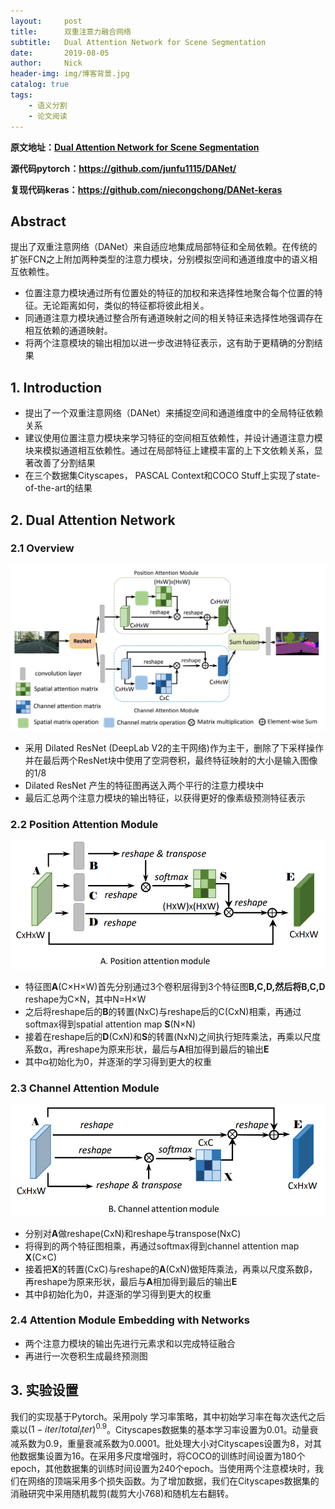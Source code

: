 ```yaml
---
layout:     post
title:      双重注意力融合网络
subtitle:   Dual Attention Network for Scene Segmentation
date:       2019-08-05
author:     Nick
header-img: img/博客背景.jpg
catalog: true
tags:
    - 语义分割
    - 论文阅读
---
```



**原文地址：[Dual Attention Network for Scene Segmentation](<https://arxiv.org/abs/1809.02983>)**

**源代码pytorch：<https://github.com/junfu1115/DANet/>**

**复现代码keras：<https://github.com/niecongchong/DANet-keras>**

## Abstract

提出了双重注意网络（DANet）来自适应地集成局部特征和全局依赖。在传统的扩张FCN之上附加两种类型的注意力模块，分别模拟空间和通道维度中的语义相互依赖性。

- 位置注意力模块通过所有位置处的特征的加权和来选择性地聚合每个位置的特征。无论距离如何，类似的特征都将彼此相关。
- 同通道注意力模块通过整合所有通道映射之间的相关特征来选择性地强调存在相互依赖的通道映射。
- 将两个注意模块的输出相加以进一步改进特征表示，这有助于更精确的分割结果

## 1. Introduction

- 提出了一个双重注意网络（DANet）来捕捉空间和通道维度中的全局特征依赖关系
- 建议使用位置注意力模块来学习特征的空间相互依赖性，并设计通道注意力模块来模拟通道相互依赖性。通过在局部特征上建模丰富的上下文依赖关系，显著改善了分割结果
- 在三个数据集Cityscapes， PASCAL Context和COCO Stuff上实现了state-of-the-art的结果

## 2. Dual Attention Network

### 2.1 Overview

![img](/img/network——overciew.png)

- 采用 Dilated ResNet (DeepLab V2的主干网络)作为主干，删除了下采样操作并在最后两个ResNet块中使用了空洞卷积，最终特征映射的大小是输入图像的1/8
- Dilated ResNet 产生的特征图再送入两个平行的注意力模块中
- 最后汇总两个注意力模块的输出特征，以获得更好的像素级预测特征表示

### 2.2 Position Attention Module

![img](/img/pam.png)

- 特征图**A**(C×H×W)首先分别通过3个卷积层得到3个特征图**B,C,D,**然后将**B,C,D** reshape为C×N，其中N=H×W
- 之后将reshape后的**B**的转置(NxC)与reshape后的C(CxN)相乘，再通过softmax得到spatial attention map **S**(N×N)
- 接着在reshape后的**D**(CxN)和**S**的转置(NxN)之间执行矩阵乘法，再乘以尺度系数α，再reshape为原来形状，最后与**A**相加得到最后的输出**E**
- 其中α初始化为0，并逐渐的学习得到更大的权重

### 2.3 Channel Attention Module

![img](/img/cam.png)

- 分别对**A**做reshape(CxN)和reshape与transpose(NxC)
- 将得到的两个特征图相乘，再通过softmax得到channel attention map **X**(C×C)
- 接着把**X**的转置(CxC)与reshape的**A**(CxN)做矩阵乘法，再乘以尺度系数β，再reshape为原来形状，最后与**A**相加得到最后的输出**E**
- 其中β初始化为0，并逐渐的学习得到更大的权重

### 2.4 Attention Module Embedding with Networks

- 两个注意力模块的输出先进行元素求和以完成特征融合
- 再进行一次卷积生成最终预测图

## 3. 实验设置

我们的实现基于Pytorch。采用poly 学习率策略，其中初始学习率在每次迭代之后乘以$(1-iter/total_iter)^{0.9}$。Cityscapes数据集的基本学习率设置为0.01。动量衰减系数为0.9，重量衰减系数为0.0001。批处理大小对Cityscapes设置为8，对其他数据集设置为16。在采用多尺度增强时，将COCO的训练时间设置为180个epoch，其他数据集的训练时间设置为240个epoch。当使用两个注意模块时，我们在网络的顶端采用多个损失函数。为了增加数据，我们在Cityscapes数据集的消融研究中采用随机裁剪(裁剪大小768)和随机左右翻转。
